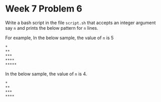 # Week 7 Problem 6

Write a bash script in the file ` script.sh ` that accepts an integer argument say ` n ` and prints the below pattern for ` n ` lines.

For example,
In the below sample, the value of `n` is 5
```
*
**
***
****
*****
```

In the below sample, the value of `n` is 4.

```
*
**
***
****
```